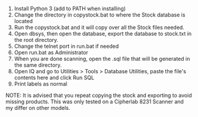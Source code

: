 1. Install Python 3 (add to PATH when installing)
2. Change the directory in copystock.bat to where the Stock database is located
3. Run the copystock.bat and it will copy over all the Stock files needed.
4. Open dbsys, then open the database, export the database to stock.txt in the root directory.
5. Change the telnet port in run.bat if needed
6. Open run.bat as Administrator
7. When you are done scanning, open the .sql file that will be generated in the same directory.
8. Open IQ and go to Utilities > Tools > Database Utilities, paste the file's contents here and click Run SQL
9. Print labels as normal

NOTE: It is advised that you repeat copying the stock and exporting to avoid missing products. This was only tested on a Cipherlab 8231 Scanner and my differ on other models.